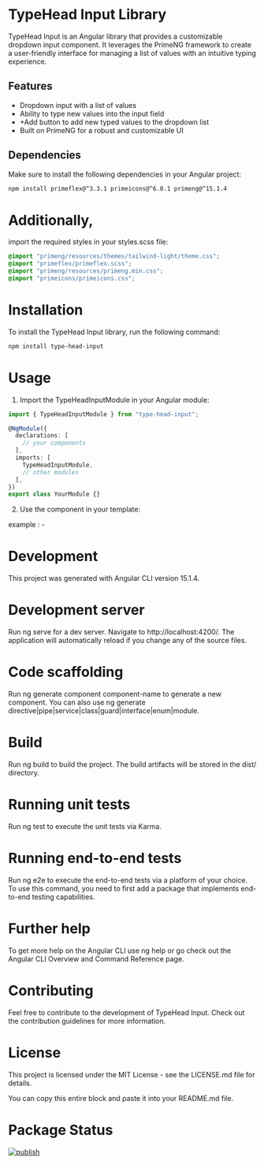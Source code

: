 # TypeHead Input Library

TypeHead Input is an Angular library that provides a customizable dropdown input component. It leverages the PrimeNG framework to create a user-friendly interface for managing a list of values with an intuitive typing experience.

## Features

- Dropdown input with a list of values
- Ability to type new values into the input field
- +Add button to add new typed values to the dropdown list
- Built on PrimeNG for a robust and customizable UI

## Dependencies

Make sure to install the following dependencies in your Angular project:

```bash
npm install primeflex@^3.3.1 primeicons@^6.0.1 primeng@^15.1.4
```

# Additionally,

import the required styles in your styles.scss file:

```scss
@import "primeng/resources/themes/tailwind-light/theme.css";
@import "primeflex/primeflex.scss";
@import "primeng/resources/primeng.min.css";
@import "primeicons/primeicons.css";
```

# Installation

To install the TypeHead Input library, run the following command:

```bash
npm install type-head-input
```

# Usage

1. Import the TypeHeadInputModule in your Angular module:

```typescript
import { TypeHeadInputModule } from "type-head-input";

@NgModule({
  declarations: [
    // your components
  ],
  imports: [
    TypeHeadInputModule,
    // other modules
  ],
})
export class YourModule {}
```

2. Use the <typeHeadInput> component in your template:

example : -

<form [formGroup]="consumerForm">
  <typeHeadInput
    [disabled]="consumerForm.get('year')?.disabled ?? false"
    [control]="getFormControl['year'] | formControl"
    [customClasses]="customSelectInputClass"
    [placeholder]="'Year'"
    [name]="'value'"
    [isNumberInput]="true"
    [serverSideSearchCallback]="yearCallBackFunction"
    [enableServerSideData]="true"
    [customFieldText]="'Year'"
    (newValue)="changeSelectedText($event)"
  ></typeHeadInput>
</form>

# Development

This project was generated with Angular CLI version 15.1.4.

# Development server

Run ng serve for a dev server. Navigate to http://localhost:4200/. The application will automatically reload if you change any of the source files.

# Code scaffolding

Run ng generate component component-name to generate a new component. You can also use ng generate directive|pipe|service|class|guard|interface|enum|module.

# Build

Run ng build to build the project. The build artifacts will be stored in the dist/ directory.

# Running unit tests

Run ng test to execute the unit tests via Karma.

# Running end-to-end tests

Run ng e2e to execute the end-to-end tests via a platform of your choice. To use this command, you need to first add a package that implements end-to-end testing capabilities.

# Further help

To get more help on the Angular CLI use ng help or go check out the Angular CLI Overview and Command Reference page.

# Contributing

Feel free to contribute to the development of TypeHead Input. Check out the contribution guidelines for more information.

# License

This project is licensed under the MIT License - see the LICENSE.md file for details.

You can copy this entire block and paste it into your README.md file.

# Package Status

[![publish](https://github.com/RandomSoftwareSL/primeng-custom-typehead-dropdown/actions/workflows/npm-publish.yml/badge.svg)](https://github.com/RandomSoftwareSL/primeng-custom-typehead-dropdown/actions/workflows/npm-publish.yml)
